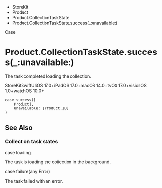 

- StoreKit
- Product
- Product.CollectionTaskState
-  Product.CollectionTaskState.success(\_:unavailable:) 

Case

# Product.CollectionTaskState.success(\_:unavailable:)

The task completed loading the collection.

StoreKitSwiftUIiOS 17.0+iPadOS 17.0+macOS 14.0+tvOS 17.0+visionOS 1.0+watchOS 10.0+

``` source
case success([
    Product],
    unavailable: [Product.ID]
)
```

## See Also

### Collection task states

case loading

The task is loading the collection in the background.

case failure(any Error)

The task failed with an error.

